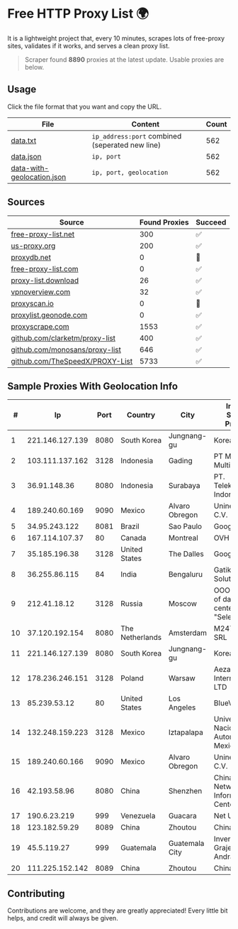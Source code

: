 
# Free HTTP Proxy List 🌍

It is a lightweight project that, every 10 minutes, scrapes lots of free-proxy sites, validates if it works, and serves a clean proxy list.


> Scraper found **8890** proxies at the latest update. Usable proxies are below.

## Usage

Click the file format that you want and copy the URL.


|File|Content|Count|
|----|-------|-----|
|[data.txt](https://raw.githubusercontent.com/themiralay/Proxy-List-World/master/data.txt)|`ip_address:port` combined (seperated new line)|562|
|[data.json](https://raw.githubusercontent.com/themiralay/Proxy-List-World/master/data.json)|`ip, port`|562|
|[data-with-geolocation.json](https://raw.githubusercontent.com/themiralay/Proxy-List-World/master/data-with-geolocation.json)|`ip, port, geolocation`|562|

## Sources

|Source|Found Proxies|Succeed|
|------|-------------|-------|
|[free-proxy-list.net](https://free-proxy-list.net)|300|✅|
|[us-proxy.org](https://www.us-proxy.org)|200|✅|
|[proxydb.net](http://proxydb.net)|0|🚫|
|[free-proxy-list.com](https://free-proxy-list.com/?page=&port=&type%5B%5D=http&type%5B%5D=https&up_time=0&search=Search)|0|✅|
|[proxy-list.download](https://www.proxy-list.download/HTTP)|26|✅|
|[vpnoverview.com](https://vpnoverview.com/privacy/anonymous-browsing/free-proxy-servers)|32|✅|
|[proxyscan.io](https://www.proxyscan.io)|0|🚫|
|[proxylist.geonode.com](https://proxylist.geonode.com/api/proxy-list?limit=300&page=1&sort_by=lastChecked&sort_type=desc&protocols=http,https)|0|✅|
|[proxyscrape.com](https://api.proxyscrape.com/v2/?request=displayproxies&protocol=http&timeout=10000&country=all&ssl=all&anonymity=all)|1553|✅|
|[github.com/clarketm/proxy-list](https://raw.githubusercontent.com/clarketm/proxy-list/master/proxy-list-raw.txt)|400|✅|
|[github.com/monosans/proxy-list](https://raw.githubusercontent.com/monosans/proxy-list/main/proxies/http.txt)|646|✅|
|[github.com/TheSpeedX/PROXY-List](https://raw.githubusercontent.com/TheSpeedX/PROXY-List/master/http.txt)|5733|✅|


## Sample Proxies With Geolocation Info

|#|Ip|Port|Country|City|Internet Service Provider|
|-|--|----|-------|----|-------------------------|
|1|221.146.127.139|8080|South Korea|Jungnang-gu|Korea Telecom|
|2|103.111.137.162|3128|Indonesia|Gading|PT Mitra Lintas Multimedia|
|3|36.91.148.36|8080|Indonesia|Surabaya|PT. Telekomunikasi Indonesia|
|4|189.240.60.169|9090|Mexico|Alvaro Obregon|Uninet S.A. de C.V.|
|5|34.95.243.122|8081|Brazil|Sao Paulo|Google LLC|
|6|167.114.107.37|80|Canada|Montreal|OVH SAS|
|7|35.185.196.38|3128|United States|The Dalles|Google LLC|
|8|36.255.86.115|84|India|Bengaluru|Gatik Business Solutions|
|9|212.41.18.12|3128|Russia|Moscow|OOO "Network of data-centers "Selectel"|
|10|37.120.192.154|8080|The Netherlands|Amsterdam|M247 Europe SRL|
|11|221.146.127.139|8080|South Korea|Jungnang-gu|Korea Telecom|
|12|178.236.246.151|3128|Poland|Warsaw|Aeza International LTD|
|13|85.239.53.12|80|United States|Los Angeles|BlueVPS OU|
|14|132.248.159.223|3128|Mexico|Iztapalapa|Universidad Nacional Autonoma de Mexico|
|15|189.240.60.166|9090|Mexico|Alvaro Obregon|Uninet S.A. de C.V.|
|16|42.193.58.96|8080|China|Shenzhen|China Internet Network Information Center|
|17|190.6.23.219|999|Venezuela|Guacara|Net Uno|
|18|123.182.59.29|8089|China|Zhoutou|China Telecom|
|19|45.5.119.27|999|Guatemala|Guatemala City|Inversiones Grajeda Andrade S.A|
|20|111.225.152.142|8089|China|Zhoutou|China Telecom|



## Contributing

Contributions are welcome, and they are greatly appreciated! Every
little bit helps, and credit will always be given.

